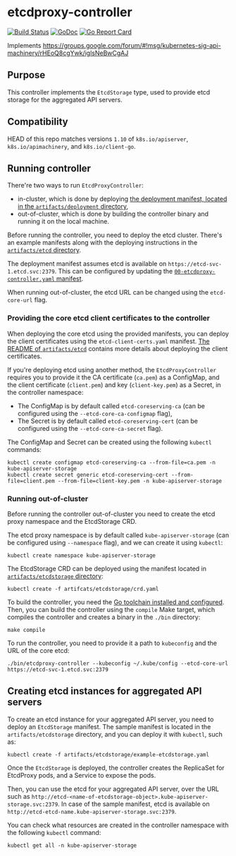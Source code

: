 # etcdproxy-controller

[![Build Status](https://travis-ci.org/xmudrii/etcdproxy-controller.svg?branch=master)](https://travis-ci.org/xmudrii/etcdproxy-controller) [![GoDoc](https://godoc.org/github.com/xmudrii/etcdproxy-controller?status.svg)](https://godoc.org/github.com/xmudrii/etcdproxy-controller) [![Go Report Card](https://goreportcard.com/badge/github.com/xmudrii/etcdproxy-controller)](https://goreportcard.com/report/github.com/xmudrii/etcdproxy-controller) 

Implements https://groups.google.com/forum/#!msg/kubernetes-sig-api-machinery/rHEoQ8cgYwk/iglsNeBwCgAJ

## Purpose

This controller implements the `EtcdStorage` type, used to provide etcd storage for the aggregated API servers.

## Compatibility

HEAD of this repo matches versions `1.10` of `k8s.io/apiserver`, `k8s.io/apimachinery`, and `k8s.io/client-go`.

## Running controller

There're two ways to run `EtcdProxyController`:

* in-cluster, which is done by deploying [the deployment manifest, located in the `artifacts/deployment` directory](artifacts/deployment/00-etcdproxy-controller.yaml),
* out-of-cluster, which is done by building the controller binary and running it on the local machine.

Before running the controller, you need to deploy the etcd cluster. There's an example manifests along with the deploying instructions in the [`artifacts/etcd` directory](artifacts/etcd).

The deployment manifest assumes etcd is available on `https://etcd-svc-1.etcd.svc:2379`. This can be configured by updating the [`00-etcdproxy-controller.yaml` manifest](artifacts/deployment/00-etcdproxy-controller.yaml).

When running out-of-cluster, the etcd URL can be changed using the `etcd-core-url` flag.

### Providing the core etcd client certificates to the controller

When deploying the core etcd using the provided manifests, you can deploy the client certificates using the `etcd-client-certs.yaml` manifest. [The README of `artifacts/etcd`](artifacts/etcd) contains more details about deploying the client certificates.

If you're deploying etcd using another method, the `EtcdProxyController` requires you to provide it the CA certificate (`ca.pem`) as a ConfigMap,
and the client certificate (`client.pem`) and key (`client-key.pem`) as a Secret, in the controller namespace:

* The ConfigMap is by default called `etcd-coreserving-ca` (can be configured using the `--etcd-core-ca-configmap` flag),
* The Secret is by default called `etcd-coreserving-cert` (can be configured using the `--etcd-core-ca-secret` flag).

The ConfigMap and Secret can be created using the following `kubectl` commands:
```
kubectl create configmap etcd-coreserving-ca --from-file=ca.pem -n kube-apiserver-storage
kubectl create secret generic etcd-coreserving-cert --from-file=client.pem --from-file=client-key.pem -n kube-apiserver-storage
```

### Running out-of-cluster

Before running the controller out-of-cluster you need to create the etcd proxy namespace and the EtcdStorage CRD.

The etcd proxy namespace is by default called `kube-apiserver-storage` (can be configured using `--namespace` flag),
and we can create it using `kubectl`:
```
kubectl create namespace kube-apiserver-storage
```

The EtcdStorage CRD can be deployed using the manifest located in [`artifacts/etcdstorage` directory](artifacts/etcdstorage):
```
kubectl create -f artifcats/etcdstorage/crd.yaml
```

To build the controller, you need the [Go toolchain installed and configured](https://golang.org/doc/install).
Then, you can build the controller using the `compile` Make target, which compiles the controller and creates a binary in the `./bin` directory:
```
make compile
```

To run the controller, you need to provide it a path to `kubeconfig` and the URL of the core etcd:
```
./bin/etcdproxy-controller --kubeconfig ~/.kube/config --etcd-core-url https://etcd-svc-1.etcd.svc:2379
```

## Creating etcd instances for aggregated API servers

To create an etcd instance for your aggregated API server, you need to deploy an `EtcdStorage` manifest.
The sample manifest is located in the `artifacts/etcdstorage` directory, and you can deploy it with `kubectl`, such as:
```
kubectl create -f artifacts/etcdstorage/example-etcdstorage.yaml
```

Once the `EtcdStorage` is deployed, the controller creates the ReplicaSet for EtcdProxy pods, and a Service to expose the pods.

Then, you can use the etcd for your aggregated API server, over the URL such as `http://etcd-<name-of-etcdstorage-object>.kube-apiserver-storage.svc:2379`.
In case of the sample manifest, etcd is available on `http://etcd-etcd-name.kube-apiserver-storage.svc:2379`.

You can check what resources are created in the controller namespace with the following `kubectl` command:
```
kubectl get all -n kube-apiserver-storage
```